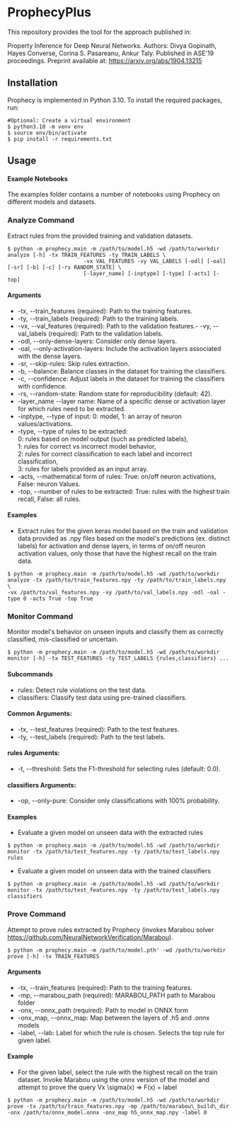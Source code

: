 # ProphecyPlus
This repository provides the tool for the approach published in:

Property Inference for Deep Neural Networks.
Authors: Divya Gopinath, Hayes Converse, Corina S. Pasareanu, Ankur Taly.
Published in ASE'19 proceedings. Preprint available at: https://arxiv.org/abs/1904.13215


## Installation
Prophecy is implemented in Python 3.10. To install the required packages, run:

```shell
#Optional: Create a virtual environment
$ python3.10 -m venv env
$ source env/bin/activate
$ pip install -r requirements.txt
```

## Usage

#### Example Notebooks
The examples folder contains a number of notebooks using Prophecy on different models and datasets.

### Analyze Command

Extract rules from the provided training and validation datasets.


```shell
$ python -m prophecy.main -m /path/to/model.h5 -wd /path/to/workdir analyze [-h] -tx TRAIN_FEATURES -ty TRAIN_LABELS \
						-vx VAL_FEATURES -vy VAL_LABELS [-odl] [-oal] [-sr] [-b] [-c] [-rs RANDOM_STATE] \
						[-layer_name] [-inptype] [-type] [-acts] [-top]
```

#### Arguments

- -tx, --train_features (required): Path to the training features.
- -ty, --train_labels (required): Path to the training labels.
- -vx, --val_features (required): Path to the validation features.- -vy, --val_labels (required): Path to the validation labels.
- -odl, --only-dense-layers: Consider only dense layers.
- -oal, --only-activation-layers: Include the activation layers associated with the dense layers.
- -sr, --skip-rules: Skip rules extraction.
- -b, --balance: Balance classes in the dataset for training the classifiers.
- -c, --confidence: Adjust labels in the dataset for training the classifiers with confidence.
- -rs, --random-state: Random state for reproducibility (default: 42).
- -layer_name --layer name: Name of a specific dense or activation layer for which rules need to be extracted.
- -inptype, --type of input: 0: model, 1: an array of neuron values/activations.
- -type, --type of rules to be extracted: \
  0: rules based on model output (such as predicted labels), \
  1: rules for correct vs incorrect model behavior, \
  2: rules for correct classification to each label and incorrect classification, \
  3: rules for labels provided as an input array.
- -acts, --mathematical form of rules: True: on/off neuron activations, False: neuron Values.
- -top, --number of rules to be extracted: True: rules with the highest train recall, False: all rules.

#### Examples

- Extract rules for the given keras model based on the train and validation data provided as .npy files based on the model's predictions (ex. distinct labels) for activation and dense layers, in terms of on/off neuron activation values, only those that have the highest recall on the train data. 

```shell
$ python -m prophecy.main -m /path/to/model.h5 -wd /path/to/workdir analyze -tx /path/to/train_features.npy -ty /path/to/train_labels.npy \
-vx /path/to/val_features.npy -vy /path/to/val_labels.npy -odl -oal -type 0 -acts True -top True
```
### Monitor Command

Monitor model's behavior on unseen inputs and classify them as correctly classified, mis-classified or uncertain.

```shell
$ python -m prophecy.main -m /path/to/model.h5 -wd /path/to/workdir monitor [-h] -tx TEST_FEATURES -ty TEST_LABELS {rules,classifiers} ...
```

#### Subcommands
- rules: Detect rule violations on the test data.
- classifiers: Classify test data using pre-trained classifiers.


#### Common Arguments:
- -tx, --test_features (required): Path to the test features.
- -ty, --test_labels (required): Path to the test labels.


#### rules Arguments:
- -t, --threshold: Sets the F1-threshold for selecting rules (default: 0.0).

#### classifiers Arguments:
- -op, --only-pure: Consider only classifications with 100% probability.

#### Examples
- Evaluate a given model on unseen data with the extracted rules
```shell
$ python -m prophecy.main -m /path/to/model.h5 -wd /path/to/workdir monitor -tx /path/to/test_features.npy -ty /path/to/test_labels.npy rules
```

- Evaluate a given model on unseen data with the trained classifiers
```shell
$ python -m prophecy.main -m /path/to/model.h5 -wd /path/to/workdir monitor -tx /path/to/test_features.npy -ty /path/to/test_labels.npy classifiers 
```

### Prove Command

Attempt to prove rules extracted by Prophecy (invokes Marabou solver https://github.com/NeuralNetworkVerification/Marabou).

```shell
$ python -m prophecy.main -m /path/to/model.pth' -wd /path/to/workdir prove [-h] -tx TRAIN_FEATURES
```

#### Arguments

- -tx, --train_features (required): Path to the training features.
- -mp, --marabou_path (required): MARABOU_PATH path to Marabou folder
- -onx, --onnx_path (required): Path to model in ONNX form
- -onx_map, --onnx_map: Map between the layers of .h5 and .onnx models
- -label, --lab: Label for which the rule is chosen. Selects the top rule for given label.


#### Example
- For the given label, select the rule with the highest recall on the train dataset. Invoke Marabou using the onnx version of the model and attempt to prove the query Vx \sigma(x) => F(x) = label
```shell
$ python -m prophecy.main -m /path/to/model.h5 -wd /path/to/workdir prove -tx /path/to/train_features.npy -mp /path/to/marabou\_build\_dir    -onx /path/to/onnx_model.onnx -onx_map h5_onnx_map.npy -label 0
```
